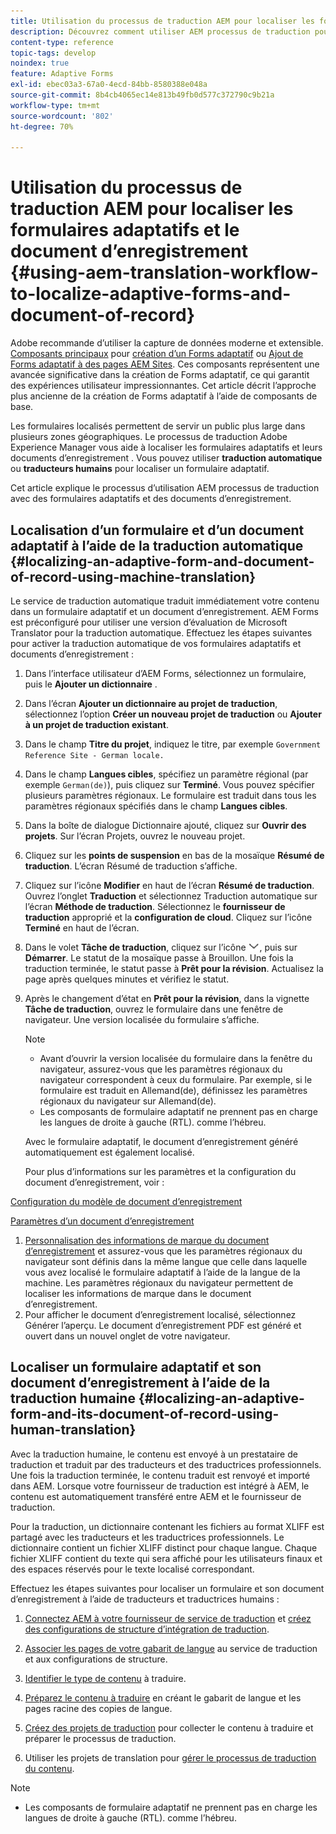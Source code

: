 ```yaml
---
title: Utilisation du processus de traduction AEM pour localiser les formulaires adaptatifs et le document d’enregistrement
description: Découvrez comment utiliser AEM processus de traduction pour localiser les formulaires adaptatifs et le document d’enregistrement.
content-type: reference
topic-tags: develop
noindex: true
feature: Adaptive Forms
exl-id: ebec03a3-67a0-4ecd-84bb-8580388e048a
source-git-commit: 8b4cb4065ec14e813b49fb0d577c372790c9b21a
workflow-type: tm+mt
source-wordcount: '802'
ht-degree: 70%

---
```


# Utilisation du processus de traduction AEM pour localiser les formulaires adaptatifs et le document d’enregistrement {#using-aem-translation-workflow-to-localize-adaptive-forms-and-document-of-record}

<span class="preview"> Adobe recommande d’utiliser la capture de données moderne et extensible. [Composants principaux](https://experienceleague.adobe.com/docs/experience-manager-core-components/using/adaptive-forms/introduction.html?lang=fr) pour [création d’un Forms adaptatif](/help/forms/using/create-an-adaptive-form-core-components.md) ou [Ajout de Forms adaptatif à des pages AEM Sites](/help/forms/using/create-or-add-an-adaptive-form-to-aem-sites-page.md). Ces composants représentent une avancée significative dans la création de Forms adaptatif, ce qui garantit des expériences utilisateur impressionnantes. Cet article décrit l’approche plus ancienne de la création de Forms adaptatif à l’aide de composants de base. </span>

Les formulaires localisés permettent de servir un public plus large dans plusieurs zones géographiques. Le processus de traduction Adobe Experience Manager vous aide à localiser les formulaires adaptatifs et leurs documents d’enregistrement . Vous pouvez utiliser **traduction automatique** ou **traducteurs humains** pour localiser un formulaire adaptatif.

Cet article explique le processus d’utilisation AEM processus de traduction avec des formulaires adaptatifs et des documents d’enregistrement.

## Localisation d’un formulaire et d’un document adaptatif à l’aide de la traduction automatique {#localizing-an-adaptive-form-and-document-of-record-using-machine-translation}

Le service de traduction automatique traduit immédiatement votre contenu dans un formulaire adaptatif et un document d’enregistrement. AEM Forms est préconfiguré pour utiliser une version d’évaluation de Microsoft Translator pour la traduction automatique. Effectuez les étapes suivantes pour activer la traduction automatique de vos formulaires adaptatifs et documents d’enregistrement :

1. Dans l’interface utilisateur d’AEM Forms, sélectionnez un formulaire, puis le **Ajouter un dictionnaire** .
1. Dans l’écran **Ajouter un dictionnaire au projet de traduction**, sélectionnez l’option **Créer un nouveau projet de traduction** ou **Ajouter à un projet de traduction existant**.
1. Dans le champ **Titre du projet**, indiquez le titre, par exemple `Government Reference Site - German locale.`
1. Dans le champ **Langues cibles**, spécifiez un paramètre régional (par exemple `German(de)`), puis cliquez sur **Terminé**. Vous pouvez spécifier plusieurs paramètres régionaux. Le formulaire est traduit dans tous les paramètres régionaux spécifiés dans le champ **Langues cibles**.
1. Dans la boîte de dialogue Dictionnaire ajouté, cliquez sur **Ouvrir des projets**. Sur l’écran Projets, ouvrez le nouveau projet.
1. Cliquez sur les **points de suspension** en bas de la mosaïque **Résumé de traduction**. L’écran Résumé de traduction s’affiche.
1. Cliquez sur l’icône **Modifier** en haut de l’écran **Résumé de traduction**. Ouvrez l’onglet **Traduction** et sélectionnez Traduction automatique sur l’écran **Méthode de traduction**. Sélectionnez le **fournisseur de traduction** approprié et la **configuration de cloud**. Cliquez sur l’icône **Terminé** en haut de l’écran.
1. Dans le volet **Tâche de traduction**, cliquez sur l’icône ![aem62forms_downarrow](assets/aem62forms_downarrow.png), puis sur **Démarrer**. Le statut de la mosaïque passe à Brouillon. Une fois la traduction terminée, le statut passe à **Prêt pour la révision**. Actualisez la page après quelques minutes et vérifiez le statut.
1. Après le changement d’état en **Prêt pour la révision**, dans la vignette **Tâche de traduction**, ouvrez le formulaire dans une fenêtre de navigateur. Une version localisée du formulaire s’affiche.

   >[!NOTE]
   >
   >* Avant d’ouvrir la version localisée du formulaire dans la fenêtre du navigateur, assurez-vous que les paramètres régionaux du navigateur correspondent à ceux du formulaire. Par exemple, si le formulaire est traduit en Allemand(de), définissez les paramètres régionaux du navigateur sur Allemand(de).
   >* Les composants de formulaire adaptatif ne prennent pas en charge les langues de droite à gauche (RTL). comme l’hébreu.

   Avec le formulaire adaptatif, le document d’enregistrement généré automatiquement est également localisé.

   Pour plus d’informations sur les paramètres et la configuration du document d’enregistrement, voir :

[Configuration du modèle de document d’enregistrement](/help/forms/using/generate-document-of-record-for-non-xfa-based-adaptive-forms.md#p-document-of-record-template-configuration-p)

[Paramètres d’un document d’enregistrement](/help/forms/using/generate-document-of-record-for-non-xfa-based-adaptive-forms.md#p-document-of-record-settings-p)

1. [Personnalisation des informations de marque du document d’enregistrement](/help/forms/using/generate-document-of-record-for-non-xfa-based-adaptive-forms.md) et assurez-vous que les paramètres régionaux du navigateur sont définis dans la même langue que celle dans laquelle vous avez localisé le formulaire adaptatif à l’aide de la langue de la machine. Les paramètres régionaux du navigateur permettent de localiser les informations de marque dans le document d’enregistrement.
1. Pour afficher le document d’enregistrement localisé, sélectionnez Générer l’aperçu. Le document d’enregistrement PDF est généré et ouvert dans un nouvel onglet de votre navigateur.

## Localiser un formulaire adaptatif et son document d’enregistrement à l’aide de la traduction humaine {#localizing-an-adaptive-form-and-its-document-of-record-using-human-translation}

Avec la traduction humaine, le contenu est envoyé à un prestataire de traduction et traduit par des traducteurs et des traductrices professionnels. Une fois la traduction terminée, le contenu traduit est renvoyé et importé dans AEM. Lorsque votre fournisseur de traduction est intégré à AEM, le contenu est automatiquement transféré entre AEM et le fournisseur de traduction.

Pour la traduction, un dictionnaire contenant les fichiers au format XLIFF est partagé avec les traducteurs et les traductrices professionnels. Le dictionnaire contient un fichier XLIFF distinct pour chaque langue. Chaque fichier XLIFF contient du texte qui sera affiché pour les utilisateurs finaux et des espaces réservés pour le texte localisé correspondant.

Effectuez les étapes suivantes pour localiser un formulaire et son document d’enregistrement à l’aide de traducteurs et traductrices humains :

1. [Connectez AEM à votre fournisseur de service de traduction](/help/sites-administering/tc-tic.md) et [créez des configurations de structure d’intégration de traduction](/help/sites-administering/tc-tic.md).

1. [Associer les pages de votre gabarit de langue](/help/sites-administering/tc-tic.md) au service de traduction et aux configurations de structure.

1. [Identifier le type de contenu](/help/sites-administering/tc-rules.md) à traduire.

1. [Préparez le contenu à traduire](/help/sites-administering/tc-prep.md) en créant le gabarit de langue et les pages racine des copies de langue.

1. [Créez des projets de traduction](/help/sites-administering/tc-manage.md) pour collecter le contenu à traduire et préparer le processus de traduction.

1. Utiliser les projets de translation pour [gérer le processus de traduction du contenu](/help/sites-administering/tc-manage.md).

>[!NOTE]
>
>* Les composants de formulaire adaptatif ne prennent pas en charge les langues de droite à gauche (RTL). comme l’hébreu.
>
